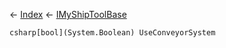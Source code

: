 ← [Index](Api-Index) ← [IMyShipToolBase](Sandbox.ModAPI.Ingame.IMyShipToolBase)

```csharp[bool](System.Boolean) UseConveyorSystem```